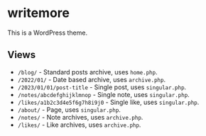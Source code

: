 # writemore

This is a WordPress theme.

## Views

* `/blog/` - Standard posts archive, uses `home.php`.
* `/2022/01/` - Date based archive, uses `archive.php`.
* `/2023/01/01/post-title` - Single post, uses `singular.php`.
* `/notes/abcdefghijklmnop` - Single note, uses `singular.php`.
* `/likes/a1b2c3d4e5f6g7h8i9j0` - Single like, uses `singular.php`.
* `/about/` - Page, uses `singular.php`.
* `/notes/` - Note archives, uses `archive.php`.
* `/likes/` - Like archives, uses `archive.php`.
